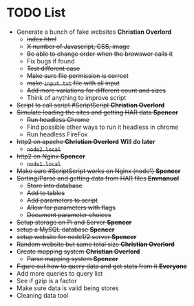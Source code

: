 # TODO List

* Generate a bunch of fake websites **Christian Overlord**
  * ~~index.html~~
  * ~~X number of Javascript, CSS, image~~
  * ~~Be able to change order when the browswer calls it~~
  * Fix bugs if found
  * ~~Test different case~~
  * ~~Make sure file permission is correct~~  
  * ~~make `input.txt` file with all input~~
  * ~~Add more variations for different count and sizes~~
  * Think of anything to improve script
* ~~Script to call script #ScriptScript **Christian Overlord**~~
* ~~Simulate loading the sites and getting HAR data **Spencer**~~
  * ~~Run headless Chrome~~
  * Find possible other ways to run it headless in chrome
  * Run headless FireFox
* ~~http2 on apache **Christian Overlord**~~ **Will do later**
  * ~~`node2.local`~~
* ~~http2 on Nginx **Spencer**~~
  * ~~`node1.local`~~  
* ~~Make sure #ScriptScript works on Nginx (node1) **Spencer**~~
* ~~Sorting/Parse and getting data from HAR files **Emmanuel**~~
  * ~~Store into database~~
  * ~~Add to tables~~
  * ~~Add parameters to script~~
  * ~~Allow for parameters with flags~~ 
  * ~~Document parameter choices~~
* ~~Setup storage on Pi and Server **Spencer**~~
* ~~setup a MySQL database **Spencer**~~
* ~~setup website for node1/2 server **Spencer**~~
* ~~Random website but same total size **Christian Overlord**~~
* ~~Create mapping system **Christian Overlord**~~
  * ~~Parse mapping system **Spencer**~~
* ~~Figure out how to query data and get stats from it **Everyone**~~
* Add more queries to query list
* See if gzip is a factor
* Make sure data is valid being stores
* Cleaning data tool
